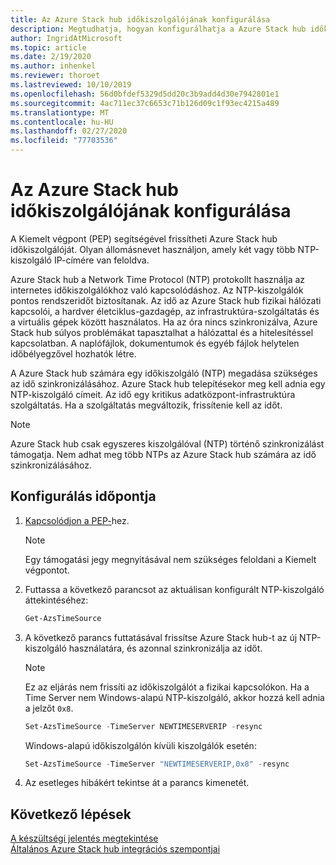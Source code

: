 ```yaml
---
title: Az Azure Stack hub időkiszolgálójának konfigurálása
description: Megtudhatja, hogyan konfigurálhatja a Azure Stack hub időkiszolgálóját.
author: IngridAtMicrosoft
ms.topic: article
ms.date: 2/19/2020
ms.author: inhenkel
ms.reviewer: thoroet
ms.lastreviewed: 10/10/2019
ms.openlocfilehash: 56d0bfdef5329d5dd20c3b9add4d30e7942801e1
ms.sourcegitcommit: 4ac711ec37c6653c71b126d09c1f93ec4215a489
ms.translationtype: MT
ms.contentlocale: hu-HU
ms.lasthandoff: 02/27/2020
ms.locfileid: "77703536"
---
```

# <a name="configure-the-time-server-for-azure-stack-hub"></a>Az Azure Stack hub időkiszolgálójának konfigurálása

A Kiemelt végpont (PEP) segítségével frissítheti Azure Stack hub időkiszolgálóját. Olyan állomásnevet használjon, amely két vagy több NTP-kiszolgáló IP-címére van feloldva.

Azure Stack hub a Network Time Protocol (NTP) protokollt használja az internetes időkiszolgálókhoz való kapcsolódáshoz. Az NTP-kiszolgálók pontos rendszeridőt biztosítanak. Az idő az Azure Stack hub fizikai hálózati kapcsolói, a hardver életciklus-gazdagép, az infrastruktúra-szolgáltatás és a virtuális gépek között használatos. Ha az óra nincs szinkronizálva, Azure Stack hub súlyos problémákat tapasztalhat a hálózattal és a hitelesítéssel kapcsolatban. A naplófájlok, dokumentumok és egyéb fájlok helytelen időbélyegzővel hozhatók létre.

A Azure Stack hub számára egy időkiszolgáló (NTP) megadása szükséges az idő szinkronizálásához. Azure Stack hub telepítésekor meg kell adnia egy NTP-kiszolgáló címeit. Az idő egy kritikus adatközpont-infrastruktúra szolgáltatás. Ha a szolgáltatás megváltozik, frissítenie kell az időt.

> [!NOTE]
> Azure Stack hub csak egyszeres kiszolgálóval (NTP) történő szinkronizálást támogatja. Nem adhat meg több NTPs az Azure Stack hub számára az idő szinkronizálásához.

## <a name="configure-time"></a>Konfigurálás időpontja

1. [Kapcsolódjon a PEP-](azure-stack-privileged-endpoint.md)hez. 
    > [!Note]  
    > Egy támogatási jegy megnyitásával nem szükséges feloldani a Kiemelt végpontot.

2. Futtassa a következő parancsot az aktuálisan konfigurált NTP-kiszolgáló áttekintéséhez:

    ```PowerShell
    Get-AzsTimeSource
    ```

3. A következő parancs futtatásával frissítse Azure Stack hub-t az új NTP-kiszolgáló használatára, és azonnal szinkronizálja az időt.

    > [!Note]  
    > Ez az eljárás nem frissíti az időkiszolgálót a fizikai kapcsolókon. Ha a Time Server nem Windows-alapú NTP-kiszolgáló, akkor hozzá kell adnia a jelzőt `0x8`.

    ```PowerShell
    Set-AzsTimeSource -TimeServer NEWTIMESERVERIP -resync
    ```

    Windows-alapú időkiszolgálón kívüli kiszolgálók esetén:

    ```PowerShell
    Set-AzsTimeSource -TimeServer "NEWTIMESERVERIP,0x8" -resync
    ```

4. Az esetleges hibákért tekintse át a parancs kimenetét.


## <a name="next-steps"></a>Következő lépések

[A készültségi jelentés megtekintése](azure-stack-validation-report.md)  
[Általános Azure Stack hub integrációs szempontjai](azure-stack-datacenter-integration.md)  
